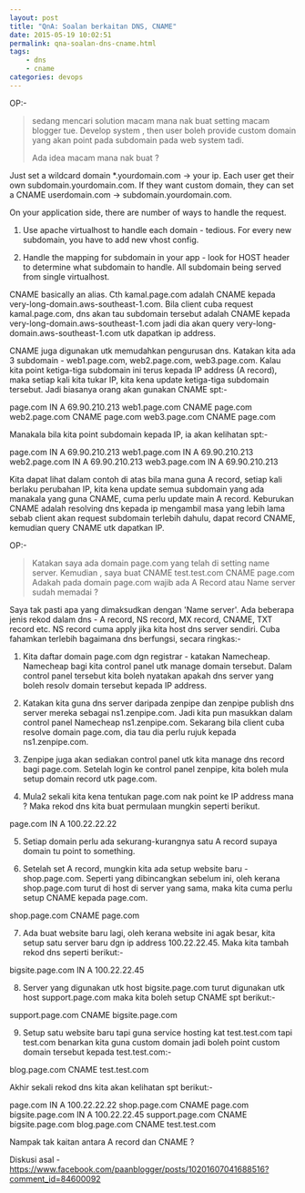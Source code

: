 ```yaml
---
layout: post
title: "QnA: Soalan berkaitan DNS, CNAME"
date: 2015-05-19 10:02:51
permalink: qna-soalan-dns-cname.html
tags:
    - dns
    - cname
categories: devops
---
```


OP:-
> sedang mencari solution macam mana nak buat setting macam blogger tue.
> Develop system , then user boleh provide custom domain yang akan point pada subdomain pada web system tadi.
>
> Ada idea macam mana nak buat ?

Just set a wildcard domain *.yourdomain.com -> your ip. Each user get their own subdomain.yourdomain.com. If they want custom domain, they can set a CNAME userdomain.com -> subdomain.yourdomain.com.

On your application side, there are number of ways to handle the request.

1. Use apache virtualhost to handle each domain - tedious. For every new subdomain, you have to add new vhost config.

2. Handle the mapping for subdomain in your app - look for HOST header to determine what subdomain to handle. All subdomain being served from single virtualhost.

CNAME basically an alias. Cth kamal.page.com adalah CNAME kepada very-long-domain.aws-southeast-1.com. Bila client cuba request kamal.page.com, dns akan tau subdomain tersebut adalah CNAME kepada very-long-domain.aws-southeast-1.com jadi dia akan query very-long-domain.aws-southeast-1.com utk dapatkan ip address.

CNAME juga digunakan utk memudahkan pengurusan dns. Katakan kita ada 3 subdomain - web1.page.com, web2.page.com, web3.page.com. Kalau kita point ketiga-tiga subdomain ini terus kepada IP address (A record), maka setiap kali kita tukar IP, kita kena update ketiga-tiga subdomain tersebut. Jadi biasanya orang akan gunakan CNAME spt:-

page.com IN A 69.90.210.213
web1.page.com CNAME page.com
web2.page.com CNAME page.com
web3.page.com CNAME page.com

Manakala bila kita point subdomain kepada IP, ia akan kelihatan spt:-

page.com IN A 69.90.210.213
web1.page.com IN A 69.90.210.213
web2.page.com IN A 69.90.210.213
web3.page.com IN A 69.90.210.213

Kita dapat lihat dalam contoh di atas bila mana guna A record, setiap kali berlaku perubahan IP, kita kena update semua subdomain yang ada manakala yang guna CNAME, cuma perlu update main A record. Keburukan CNAME adalah resolving dns kepada ip mengambil masa yang lebih lama sebab client akan request subdomain terlebih dahulu, dapat record CNAME, kemudian query CNAME utk dapatkan IP.

OP:-
> Katakan saya ada domain page.com yang telah di setting name server.
> Kemudian , saya buat CNAME
> test.test.com CNAME page.com
> Adakah pada domain page.com wajib ada A Record atau Name server sudah memadai ?

Saya tak pasti apa yang dimaksudkan dengan 'Name server'. Ada beberapa jenis rekod dalam dns - A record, NS record, MX record, CNAME, TXT record etc. NS record cuma apply jika kita host dns server sendiri. Cuba fahamkan terlebih bagaimana dns berfungsi, secara ringkas:-

1. Kita daftar domain page.com dgn registrar - katakan Namecheap. Namecheap bagi kita control panel utk manage domain tersebut. Dalam control panel tersebut kita boleh nyatakan apakah dns server yang boleh resolv domain tersebut kepada IP address.

2. Katakan kita guna dns server daripada zenpipe dan zenpipe publish dns server mereka sebagai ns1.zenpipe.com. Jadi kita pun masukkan dalam control panel Namecheap ns1.zenpipe.com. Sekarang bila client cuba resolve domain page.com, dia tau dia perlu rujuk kepada ns1.zenpipe.com.

3. Zenpipe juga akan sediakan control panel utk kita manage dns record bagi page.com. Setelah login ke control panel zenpipe, kita boleh mula setup domain record utk page.com.

4. Mula2 sekali kita kena tentukan page.com nak point ke IP address mana ? Maka rekod dns kita buat permulaan mungkin seperti berikut.

page.com IN A 100.22.22.22

5. Setiap domain perlu ada sekurang-kurangnya satu A record supaya domain tu point to something.

6. Setelah set A record, mungkin kita ada setup website baru - shop.page.com. Seperti yang dibincangkan sebelum ini, oleh kerana shop.page.com turut di host di server yang sama, maka kita cuma perlu setup CNAME kepada page.com.

shop.page.com CNAME page.com

7. Ada buat website baru lagi, oleh kerana website ini agak besar, kita setup satu server baru dgn ip address 100.22.22.45. Maka kita tambah rekod dns seperti berikut:-

bigsite.page.com IN A 100.22.22.45

8. Server yang digunakan utk host bigsite.page.com turut digunakan utk host support.page.com maka kita boleh setup CNAME spt berikut:-

support.page.com CNAME bigsite.page.com

9. Setup satu website baru tapi guna service hosting kat test.test.com tapi test.com benarkan kita guna custom domain jadi boleh point custom domain tersebut kepada test.test.com:-

blog.page.com CNAME test.test.com

Akhir sekali rekod dns kita akan kelihatan spt berikut:-

page.com IN A 100.22.22.22
shop.page.com CNAME page.com
bigsite.page.com IN A 100.22.22.45
support.page.com CNAME bigsite.page.com
blog.page.com CNAME test.test.com

Nampak tak kaitan antara A record dan CNAME ?

Diskusi asal - https://www.facebook.com/paanblogger/posts/10201607041688516?comment_id=84600092
